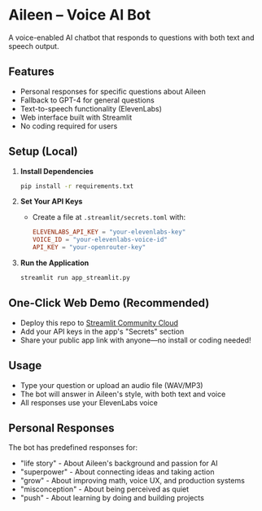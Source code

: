 # Aileen – Voice AI Bot

A voice-enabled AI chatbot that responds to questions with both text and speech output.

## Features

- Personal responses for specific questions about Aileen
- Fallback to GPT-4 for general questions
- Text-to-speech functionality (ElevenLabs)
- Web interface built with Streamlit
- No coding required for users

## Setup (Local)

1. **Install Dependencies**
   ```bash
   pip install -r requirements.txt
   ```

2. **Set Your API Keys**
   - Create a file at `.streamlit/secrets.toml` with:
     ```toml
     ELEVENLABS_API_KEY = "your-elevenlabs-key"
     VOICE_ID = "your-elevenlabs-voice-id"
     API_KEY = "your-openrouter-key"
     ```

3. **Run the Application**
   ```bash
   streamlit run app_streamlit.py
   ```

## One-Click Web Demo (Recommended)

- Deploy this repo to [Streamlit Community Cloud](https://share.streamlit.io/)
- Add your API keys in the app's "Secrets" section
- Share your public app link with anyone—no install or coding needed!

## Usage

- Type your question or upload an audio file (WAV/MP3)
- The bot will answer in Aileen's style, with both text and voice
- All responses use your ElevenLabs voice

## Personal Responses

The bot has predefined responses for:
- "life story" - About Aileen's background and passion for AI
- "superpower" - About connecting ideas and taking action
- "grow" - About improving math, voice UX, and production systems
- "misconception" - About being perceived as quiet
- "push" - About learning by doing and building projects 